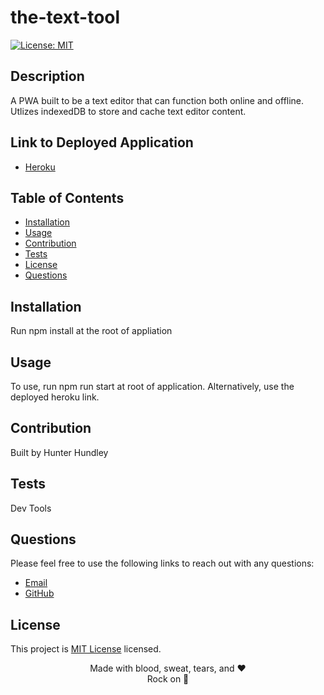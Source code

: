 # the-text-tool
  
  [![License: MIT](https://img.shields.io/badge/License-MIT-yellow.svg)](https://opensource.org/licenses/MIT)
  
  ## Description
  A PWA built to be a text editor that can function both online and offline. Utlizes indexedDB to store and cache text editor content.

  ## Link to Deployed Application
  * [Heroku](https://secret-scrubland-70160.herokuapp.com/)

  
  ## Table of Contents
  * [Installation](#installation)
  * [Usage](#usage)
  * [Contribution](#contributions)
  * [Tests](#tests)
  * [License](#license)
  * [Questions](#questions)

  
  ## Installation
  Run npm install at the root of appliation
  ## Usage
  To use, run npm run start at root of application. Alternatively, use the deployed heroku link.
  ## Contribution
  Built by
  Hunter Hundley
  ## Tests
  Dev Tools

  ## Questions
  Please feel free to use the following links to reach out with any questions: <br/>
  * [Email](mailto:hunter.hundley22@gmail.com)
  * [GitHub](https://www.github.com/hhundley)
  
  ## License
  This project is [MIT License](https://choosealicense.com/licenses/mit/) licensed.

  <div align="center">Made with blood, sweat, tears, and ❤️
  <div align="center">Rock on 🤘